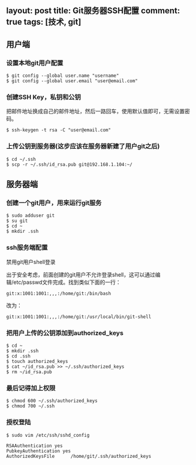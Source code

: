 layout: post
title:  Git服务器SSH配置
comment: true
tags: [技术, git]
-----------------------


## 用户端

### 设置本地git用户配置

```
$ git config --global user.name "username"
$ git config --global user.email "user@email.com"
```

### 创建SSH Key，私钥和公钥

把邮件地址换成自己的邮件地址，然后一路回车，使用默认值即可，无需设置密码。

```
$ ssh-keygen -t rsa -C "user@email.com"
```

### 上传公钥到服务器(这步应该在服务器新建了用户git之后)

```
$ cd ~/.ssh
$ scp -r ~/.ssh/id_rsa.pub git@192.168.1.104:~/ 
```

 

## 服务器端

### 创建一个git用户，用来运行git服务

```
$ sudo adduser git
$ su git
$ cd ~
$ mkdir .ssh
```

### ssh服务端配置

禁用git用户shell登录

出于安全考虑，前面创建的git用户不允许登录shell，这可以通过编辑/etc/passwd文件完成。找到类似下面的一行：

```
git:x:1001:1001:,,,:/home/git:/bin/bash
```

改为：

```
git:x:1001:1001:,,,:/home/git:/usr/local/bin/git-shell
```



### 把用户上传的公钥添加到authorized_keys

```
$ cd ~
$ mkdir .ssh 
$ cd .ssh
$ touch authorized_keys
$ cat ~/id_rsa.pub >> ~/.ssh/authorized_keys
$ rm ~/id_rsa.pub
```

### 最后记得加上权限

```
$ chmod 600 ~/.ssh/authorized_keys
$ chmod 700 ~/.ssh
```

### 授权登陆

```
$ sudo vim /etc/ssh/sshd_config

RSAAuthentication yes 
PubkeyAuthentication yes
AuthorizedKeysFile      /home/git/.ssh/authorized_keys
```



